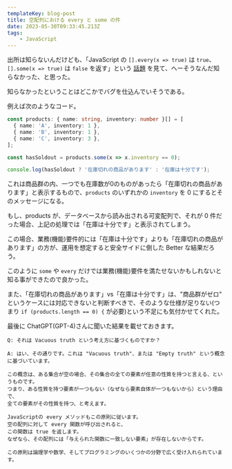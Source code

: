 ```yaml
---
templateKey: blog-post
title: 空配列における every と some の件
date: 2023-05-30T09:33:45.213Z
tags:
    - JavaScript
---
```


出所は知らないんだけども、「JavaScript の ``[].every(x => true)`` は ``true``、``[].some(x => true)`` は ``false`` を返す」という [話題](https://twitter.com/tady_jp/status/1663354849407414273) を見て、へーそうなんだ知らなかった、と思った。

知らなかったということはどこかでバグを仕込んでいそうである。

例えば次のようなコード。

```typescript
const products: { name: string, inventory: number }[] = [
  { name: 'A', inventory: 1 },
  { name: 'B', inventory: 1 },
  { name: 'C', inventory: 3 },
];

const hasSoldout = products.some(x => x.inventory == 0);

console.log(hasSoldout ? '在庫切れの商品があります' : '在庫は十分です');
```

これは商品群の内、一つでも在庫数が0のものがあったら「在庫切れの商品があります」と表示するもので、``products`` のいずれかの ``inventory`` を 0 にするとそのメッセージになる。

もし、products が、データベースから読み出される可変配列で、それが 0 件だった場合、上記の処理では「在庫は十分です」と表示されてしまう。

この場合、業務(機能)要件的には「在庫は十分です」よりも「在庫切れの商品があります」の方が、運用を想定すると安全サイドに倒した Better な結果だろう。

このように ``some`` や ``every`` だけでは業務(機能)要件を満たせないかもしれないと知る事ができたので良かった。

また、「在庫切れの商品があります」vs「在庫は十分です」は、"商品群がゼロ" というケースには対応できないと判断すべきで、そのような仕様が足りない(つまり ``if (products.length == 0) {`` が必要)という不足にも気付かせてくれた。

最後に ChatGPT(GPT-4)さんに聞いた結果を載せておきます。

```
Q: それは Vacuous truth という考え方に基づくものですか？

A: はい、その通りです。これは "Vacuous truth"、または "Empty truth" という概念に基づいています。

この概念は、ある集合が空の場合、その集合の全ての要素が任意の性質を持つと言える、というものです。
つまり、ある性質を持つ要素が一つもない（なぜなら要素自体が一つもないから）という理由で、
全ての要素がその性質を持つ、と考えます。

JavaScriptの every メソッドもこの原則に従います。
空の配列に対して every 関数が呼び出されると、
この関数は true を返します。
なぜなら、その配列には「与えられた関数に一致しない要素」が存在しないからです。

この原則は論理学や数学、そしてプログラミングのいくつかの分野で広く受け入れられています。
```